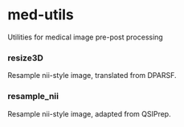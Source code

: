 # med-utils
Utilities for medical image pre-post processing

### resize3D
Resample nii-style image, translated from DPARSF.
### resample_nii
Resample nii-style image, adapted from QSIPrep.
  
